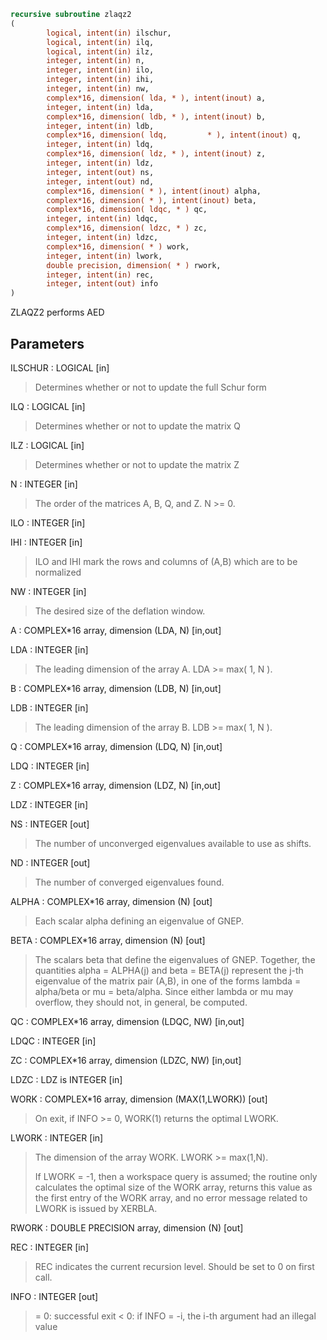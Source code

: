 ```fortran
recursive subroutine zlaqz2
(
        logical, intent(in) ilschur,
        logical, intent(in) ilq,
        logical, intent(in) ilz,
        integer, intent(in) n,
        integer, intent(in) ilo,
        integer, intent(in) ihi,
        integer, intent(in) nw,
        complex*16, dimension( lda, * ), intent(inout) a,
        integer, intent(in) lda,
        complex*16, dimension( ldb, * ), intent(inout) b,
        integer, intent(in) ldb,
        complex*16, dimension( ldq,         * ), intent(inout) q,
        integer, intent(in) ldq,
        complex*16, dimension( ldz, * ), intent(inout) z,
        integer, intent(in) ldz,
        integer, intent(out) ns,
        integer, intent(out) nd,
        complex*16, dimension( * ), intent(inout) alpha,
        complex*16, dimension( * ), intent(inout) beta,
        complex*16, dimension( ldqc, * ) qc,
        integer, intent(in) ldqc,
        complex*16, dimension( ldzc, * ) zc,
        integer, intent(in) ldzc,
        complex*16, dimension( * ) work,
        integer, intent(in) lwork,
        double precision, dimension( * ) rwork,
        integer, intent(in) rec,
        integer, intent(out) info
)
```

ZLAQZ2 performs AED

## Parameters
ILSCHUR : LOGICAL [in]
> Determines whether or not to update the full Schur form

ILQ : LOGICAL [in]
> Determines whether or not to update the matrix Q

ILZ : LOGICAL [in]
> Determines whether or not to update the matrix Z

N : INTEGER [in]
> The order of the matrices A, B, Q, and Z.  N >= 0.

ILO : INTEGER [in]

IHI : INTEGER [in]
> ILO and IHI mark the rows and columns of (A,B) which
> are to be normalized

NW : INTEGER [in]
> The desired size of the deflation window.

A : COMPLEX*16 array, dimension (LDA, N) [in,out]

LDA : INTEGER [in]
> The leading dimension of the array A.  LDA >= max( 1, N ).

B : COMPLEX*16 array, dimension (LDB, N) [in,out]

LDB : INTEGER [in]
> The leading dimension of the array B.  LDB >= max( 1, N ).

Q : COMPLEX*16 array, dimension (LDQ, N) [in,out]

LDQ : INTEGER [in]

Z : COMPLEX*16 array, dimension (LDZ, N) [in,out]

LDZ : INTEGER [in]

NS : INTEGER [out]
> The number of unconverged eigenvalues available to
> use as shifts.

ND : INTEGER [out]
> The number of converged eigenvalues found.

ALPHA : COMPLEX*16 array, dimension (N) [out]
> Each scalar alpha defining an eigenvalue
> of GNEP.

BETA : COMPLEX*16 array, dimension (N) [out]
> The scalars beta that define the eigenvalues of GNEP.
> Together, the quantities alpha = ALPHA(j) and
> beta = BETA(j) represent the j-th eigenvalue of the matrix
> pair (A,B), in one of the forms lambda = alpha/beta or
> mu = beta/alpha.  Since either lambda or mu may overflow,
> they should not, in general, be computed.

QC : COMPLEX*16 array, dimension (LDQC, NW) [in,out]

LDQC : INTEGER [in]

ZC : COMPLEX*16 array, dimension (LDZC, NW) [in,out]

LDZC : LDZ is INTEGER [in]

WORK : COMPLEX*16 array, dimension (MAX(1,LWORK)) [out]
> On exit, if INFO >= 0, WORK(1) returns the optimal LWORK.

LWORK : INTEGER [in]
> The dimension of the array WORK.  LWORK >= max(1,N).
> 
> If LWORK = -1, then a workspace query is assumed; the routine
> only calculates the optimal size of the WORK array, returns
> this value as the first entry of the WORK array, and no error
> message related to LWORK is issued by XERBLA.

RWORK : DOUBLE PRECISION array, dimension (N) [out]

REC : INTEGER [in]
> REC indicates the current recursion level. Should be set
> to 0 on first call.

INFO : INTEGER [out]
> = 0: successful exit
> < 0: if INFO = -i, the i-th argument had an illegal value
